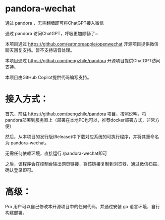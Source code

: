 # pandora-wechat
通过 pandora ，无需翻墙即可将ChatGPT接入微信

通过 pandora 访问ChatGPT，呼吸更加顺畅了~

本项目通过 https://github.com/eatmoreapple/openwechat 开源项目提供微信聊天回复支持。暂不支持语音处理。

本项目通过 https://github.com/pengzhile/pandora 开源项目提供ChatGPT访问支持。

本项目由GitHub Copilot提供代码编写支持。
# 接入方式：
首先，前往 https://github.com/pengzhile/pandora 项目，按照说明，将pandora部署到服务器上（部署在本地PC也可以，推荐docker部署方式，非常方便）

然后，从本项目的发行版(Release)中下载对应系统的可执行程序，并将其重命名为 pandora-wechat。

无需任何依赖环境，直接运行./pandora-wechat即可

之后，该程序会在控制台输出网页链接，将该链接复制到浏览器，通过微信扫描，确认登录即可。
# 高级：
Pro 用户可以自己修改本开源项目中的任何代码，并通过安装 go 语言环境，自行构建部署。
